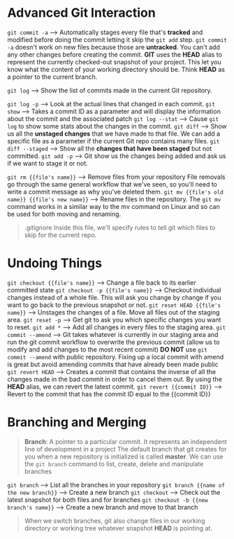 # Advanced Git Interaction
`git commit -a`
--> Automatically stages every file that's **tracked** and modified before doing the commit letting it skip the `git add` step. `git commit -a` doesn't work on new files because those are **untracked**. You can't add any other changes before creating the commit.
**GIT** uses the **HEAD** alias to represent the currently checked-out snapshot of your project. This let you know what the content of your working directory should be. Think **HEAD** as a pointer to the current branch.

`git log`
--> Show the list of commits made in the current Git repository. 

`git log -p`
--> Look at the actual lines that changed in each commit.
`git show`
--> Takes a commit ID as a parameter and will display the information about the commit and the associated patch
`git log --stat`
--> Cause `git log` to show some stats about the changes in the commit.
`git diff`
--> Show us all the **unstaged changes** that we have made to that file. We can add a specific file as a parameter if the current Git repo contains many files. 
`git diff --staged`
--> Show all the **changes that have been staged** but not committed. 
`git add -p`
--> Git show us  the changes being added and ask us if we want to stage it or not.

`git rm {{file's name}}`
--> Remove files from your repository
File removals go through the same general workflow that we've seen, so you'll need to write a commit message as why you've deleted them.
`git mv {{file's old name}} {{file's new name}}`
--> Rename files in the repository. The `git mv` command works in a similar way to the mv command on Linux and so can be used for both moving and renaming.
>.gitignore
>Inside this file, we'll specify rules to tell git which files to skip for the current repo.

# Undoing Things
`git checkout {{file's name}}`
--> Change a file back to its earlier committed state
`git checkout -p {{file's name}}`
--> Checkout individual changes instead of a whole file. This will ask you change by change if you want to go back to the previous snapshot or not.
`git reset HEAD {{file's name}}`
--> Unstages the changes of a file.  Move all files out of the staging area.
`git reset -p`
--> Get git to ask you which specific changes you want to reset.
`git add *`
--> Add all changes in every files to the staging area.
`git commit --amend`
--> Git takes whatever is currently in our staging area and run the git commit workflow to overwrite the previous commit (allow us to modify and add changes to the most recent commit)
**DO NOT** use `git commit --amend` with public repository. Fixing up a local commit with amend is great but avoid amending commits that have already been made public
`git revert HEAD`
--> Creates a commit that contains the inverse of all the changes made in the bad commit in order to cancel them out. By using the **HEAD** alias, we can revert the latest commit. 
`git revert {{commit ID}}`
--> Revert to the commit that has the commit ID equal to the {{commit ID}}

# Branching and Merging
> **Branch**: A pointer to a particular commit. It represents an independent line of development in a project
> The default branch that git creates for you when a new repository is initialized is called **master**.
> We can use the `git branch` command to list, create, delete and manipulate branches

`git branch`
--> List all the branches in your repository
`git branch {{name of the new branch}}`
--> Create a new branch 
`git checkout`
--> Check out the latest snapshot for both files and for branches
`git checkout -b {{new branch's name}}`
--> Create a new branch and move to that branch

>When we switch branches, git also change files in our working directory or working tree whatever snapshot **HEAD** is pointing at.